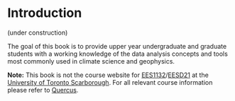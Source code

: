 Introduction
=======================

(under construction)

The goal of this book is to provide upper year undergraduate and graduate students with a working knowledge of the data analysis concepts and tools most commonly used in climate science and geophysics.

**Note:** This book is not the course website for [EES1132][ees1132]/[EESD21][eesd21] at the [University of Toronto Scarborough][utsc]. For all relevant course information please refer to [Quercus][q].

[ees1132]: https://www.utsc.utoronto.ca/gradpes/ees1132h-climate-data-analysis
[eesd21]:https://www.utsc.utoronto.ca/gradpes/ees1132h-climate-data-analysis
[utsc]: https://www.utsc.utoronto.ca/home/
[q]: http://q.utoronto.ca
